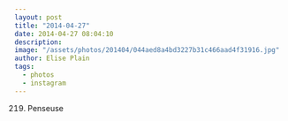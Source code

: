```yaml
---
layout: post
title: "2014-04-27"
date: 2014-04-27 08:04:10
description: 
image: "/assets/photos/201404/044aed8a4bd3227b31c466aad4f31916.jpg"
author: Elise Plain
tags: 
  - photos
  - instagram
---
```


219. Penseuse
<p></p>
